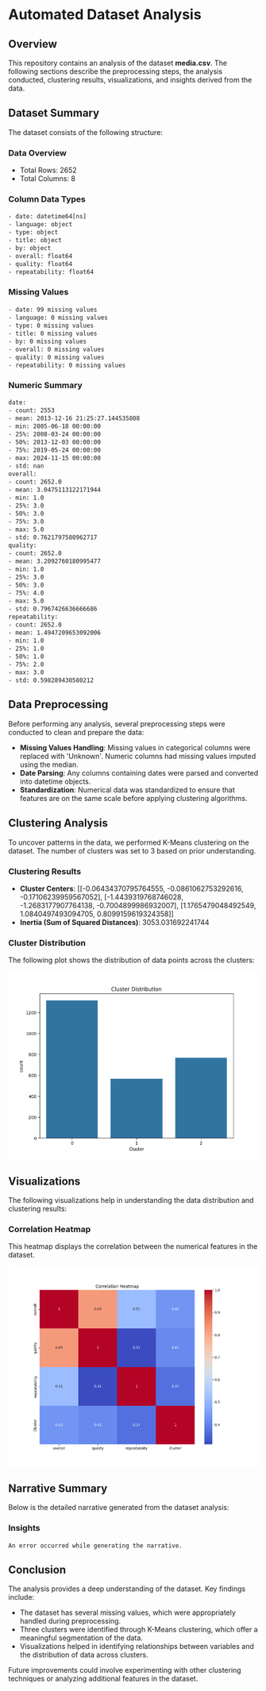 # Automated Dataset Analysis

## Overview
This repository contains an analysis of the dataset **media.csv**. The following sections describe the preprocessing steps, the analysis conducted, clustering results, visualizations, and insights derived from the data.

## Dataset Summary
The dataset consists of the following structure:

### Data Overview
- Total Rows: 2652
- Total Columns: 8
### Column Data Types
```
- date: datetime64[ns]
- language: object
- type: object
- title: object
- by: object
- overall: float64
- quality: float64
- repeatability: float64
```
### Missing Values
```
- date: 99 missing values
- language: 0 missing values
- type: 0 missing values
- title: 0 missing values
- by: 0 missing values
- overall: 0 missing values
- quality: 0 missing values
- repeatability: 0 missing values
```
### Numeric Summary
```
date:
- count: 2553
- mean: 2013-12-16 21:25:27.144535808
- min: 2005-06-18 00:00:00
- 25%: 2008-03-24 00:00:00
- 50%: 2013-12-03 00:00:00
- 75%: 2019-05-24 00:00:00
- max: 2024-11-15 00:00:00
- std: nan
overall:
- count: 2652.0
- mean: 3.0475113122171944
- min: 1.0
- 25%: 3.0
- 50%: 3.0
- 75%: 3.0
- max: 5.0
- std: 0.7621797580962717
quality:
- count: 2652.0
- mean: 3.2092760180995477
- min: 1.0
- 25%: 3.0
- 50%: 3.0
- 75%: 4.0
- max: 5.0
- std: 0.7967426636666686
repeatability:
- count: 2652.0
- mean: 1.4947209653092006
- min: 1.0
- 25%: 1.0
- 50%: 1.0
- 75%: 2.0
- max: 3.0
- std: 0.598289430580212
```

## Data Preprocessing
Before performing any analysis, several preprocessing steps were conducted to clean and prepare the data:

- **Missing Values Handling**: Missing values in categorical columns were replaced with 'Unknown'. Numeric columns had missing values imputed using the median.
- **Date Parsing**: Any columns containing dates were parsed and converted into datetime objects.
- **Standardization**: Numerical data was standardized to ensure that features are on the same scale before applying clustering algorithms.

## Clustering Analysis
To uncover patterns in the data, we performed K-Means clustering on the dataset. The number of clusters was set to 3 based on prior understanding.

### Clustering Results
- **Cluster Centers**: [[-0.06434370795764555, -0.0861062753292616, -0.17106239959567052], [-1.4439319768746028, -1.2683177907764138, -0.7004899986932007], [1.1765479048492549, 1.0840497493094705, 0.8099159619324358]]
- **Inertia (Sum of Squared Distances)**: 3053.031692241744
### Cluster Distribution
The following plot shows the distribution of data points across the clusters:

![Cluster Distribution](cluster_distribution.png)

## Visualizations
The following visualizations help in understanding the data distribution and clustering results:

### Correlation Heatmap
This heatmap displays the correlation between the numerical features in the dataset.

![Correlation Heatmap](correlation_heatmap.png)

## Narrative Summary
Below is the detailed narrative generated from the dataset analysis:

### Insights
```
An error occurred while generating the narrative.
```

## Conclusion
The analysis provides a deep understanding of the dataset. Key findings include:

- The dataset has several missing values, which were appropriately handled during preprocessing.
- Three clusters were identified through K-Means clustering, which offer a meaningful segmentation of the data.
- Visualizations helped in identifying relationships between variables and the distribution of data across clusters.

Future improvements could involve experimenting with other clustering techniques or analyzing additional features in the dataset.
